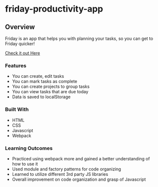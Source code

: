 # friday-productivity-app
## Overview
Friday is an app that helps you with planning your tasks, so you can get to Friday quicker!

[Check it out Here](http://ernesttan.com/friday-productivity-app/)

### Features
- You can create, edit tasks
- You can mark tasks as complete
- You can create projects to group tasks
- You can view tasks that are due today
- Data is saved to localStorage

### Built With
- HTML
- CSS
- Javascript
- Webpack


### Learning Outcomes
- Practiced using webpack more and gained a better understanding of how to use it
- Used module and factory patterns for code organizing
- Learned to utilize different 3rd party JS libraries
- Overall improvement on code organization and grasp of Javascript
